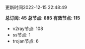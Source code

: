更新时间2022-12-15 22:48:49

**总订阅: 45**
**总节点: 685**
**有效节点: 115**
- v2ray节点: 108
- ss节点: 1
- trojan节点: 6
